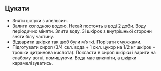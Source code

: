Цукати
------

- Зняти шкірки з апельсин.
- Залити холодною водою. Нехай постоять в воді 2 доби. Воду періодично міняти. Злити воду. Зі шкірок з внутрішньої сторони зняти білу частину.
- Відварити шкірки так щоб були м'ягкі. Порізати смужками.
- Підготувати сироп (3/4 скл. вода + 1 скл. цукор на 1/2 кг шкірок + трошки цитринова кислота). Покласти в сироп шкірки і варити на слабому вогні, помишуючи. Вода має википіти, а шкірки карамелізуватись.
